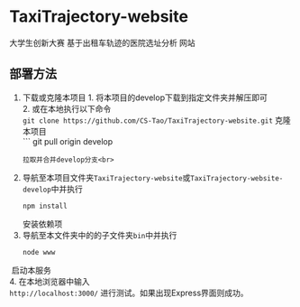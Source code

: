 # TaxiTrajectory-website
大学生创新大赛 基于出租车轨迹的医院选址分析 网站
## 部署方法
1. 下载或克隆本项目
       1. 将本项目的develop下载到指定文件夹并解压即可<br>
       2. 或在本地执行以下命令<br>
       ```
       git clone https://github.com/CS-Tao/TaxiTrajectory-website.git
       ```
       克隆本项目<br>
       ```
       git pull origin develop
      ```
      拉取并合并develop分支<br>
2. 导航至本项目文件夹`TaxiTrajectory-website`或`TaxiTrajectory-website-develop`中并执行<br>
      ```
      npm install
      ```
      安装依赖项<br>
3. 导航至本文件夹中的的子文件夹`bin`中并执行<br>
      ```
      node www
      ```
  启动本服务<br>
4. 在本地浏览器中输入<br>
      ```
      http://localhost:3000/
      ```
      进行测试。如果出现Express界面则成功。
